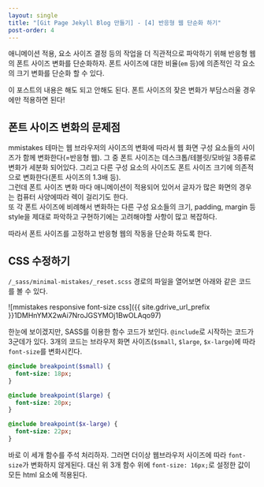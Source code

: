 ```yaml
---
layout: single
title: "[Git Page Jekyll Blog 만들기] - [4] 반응형 웹 단순화 하기"
post-order: 4
---
```

애니메이션 적용, 요소 사이즈 결정 등의 작업을 더 직관적으로 파악하기 위해 반응형 웹의 폰트 사이즈 변화를 단순화하자. 폰트 사이즈에 대한 비율(`em` 등)에 의존적인 각 요소의 크기 변화를 단순화 할 수 있다.

이 포스트의 내용은 해도 되고 안해도 된다. 폰트 사이즈의 잦은 변화가 부담스러울 경우에만 적용하면 된다!

## 폰트 사이즈 변화의 문제점

mmistakes 테마는 웹 브라우저의 사이즈의 변화에 따라서 웹 화면 구성 요소들의 사이즈가 함께 변화한다(=반응형 웹). 그 중 폰트 사이즈는 데스크톱/테블릿/모바일 3종류로 변화가 세분화 되어있다. 그리고 다른 구성 요소의 사이즈도 폰트 사이즈 크기에 의존적으로 변화한다(폰트 사이즈의 1.3배 등).<br/>
그런데 폰트 사이즈 변화 마다 애니메이션이 적용되어 있어서 글자가 많은 화면의 경우는 컴퓨터 사양에따라 렉이 걸리기도 한다.<br/>
또 각 폰트 사이즈에 비례해서 변화하는 다른 구성 요소들의 크기, padding, margin 등 style을 제대로 파악하고 구현하기에는 고려해야할 사항이 많고 복잡하다.

따라서 폰트 사이즈를 고정하고 반응형 웹의 작동을 단순화 하도록 한다.

## CSS 수정하기

`/_sass/minimal-mistakes/_reset.scss` 경로의 파일을 열어보면 아래와 같은 코드를 볼 수 있다.

![mmistakes responsive font-size css]({{ site.gdrive_url_prefix }}1DMHnYMX2wAi7NroJGSYMOj1BwOLAqo97)

한눈에 보이겠지만, SASS를 이용한 함수 코드가 보인다. `@include`로 시작하는 코드가 3군데가 있다. 3개의 코드는 브라우저 화면 사이즈(`$small`, `$large`, `$x-large`)에 따라 `font-size`를 변화시킨다.

```sass
@include breakpoint($small) {
  font-size: 18px;
}

@include breakpoint($large) {
  font-size: 20px;
}

@include breakpoint($x-large) {
  font-size: 22px;
}
```

바로 이 세개 함수를 주석 처리하자. 그러면 더이상 웹브라우저 사이즈에 따라 `font-size`가 변화하지 않게된다. 대신 위 3개 함수 위에 `font-size: 16px;`로 설정한 값이 모든 html 요소에 적용된다.
